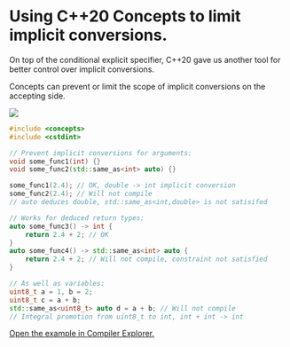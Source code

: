 # Using C++20 Concepts to limit implicit conversions.

On top of the conditional explicit specifier, C++20 gave us another tool for better control over implicit conversions.

Concepts can prevent or limit the scope of implicit conversions on the accepting side.

![](D:\0.products\myBook\conceptsLibrary.png)



```C++
#include <concepts>
#include <cstdint>

// Prevent implicit conversions for arguments:
void some_func1(int) {}
void some_func2(std::same_as<int> auto) {}

some_func1(2.4); // OK, double -> int implicit conversion
some_func2(2.4); // Will not compile
// auto deduces double, std::same_as<int,double> is not satisifed

// Works for deduced return types:
auto some_func3() -> int {
    return 2.4 + 2; // OK
}
auto some_func4() -> std::same_as<int> auto {
    return 2.4 + 2; // Will not compile, constraint not satisfied
}

// As well as variables:
uint8_t a = 1, b = 2;
uint8_t c = a + b;
std::same_as<uint8_t> auto d = a + b; // Will not compile
// Integral promotion from uint8_t to int, int + int -> int
```

[Open the example in Compiler Explorer.](https://compiler-explorer.com/z/jGhv7YdYh)